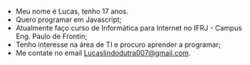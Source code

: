 - Meu nome é Lucas, tenho 17 anos.
- Quero programar em Javascript;
- Atualmente faço curso de Informática para Internet no IFRJ - Campus Eng. Paulo de Frontin;
- Tenho interesse na área de TI e procuro aprender a programar;
- Me contate no email Lucaslindodutra007@gmail.com.
<!---
lucasmarques007/lucasmarques007 is a ✨ special ✨ repository because its `README.md` (this file) appears on your GitHub profile.
You can click the Preview link to take a look at your changes.
--->

